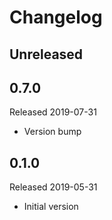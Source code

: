 # Changelog

## Unreleased

## 0.7.0
Released 2019-07-31

- Version bump

## 0.1.0
Released 2019-05-31

- Initial version
